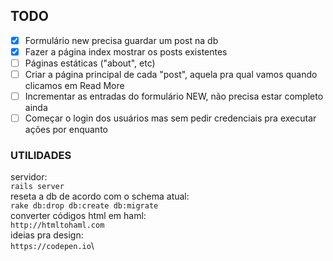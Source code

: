 ## TODO
- [x] Formulário new precisa guardar um post na db
- [x] Fazer a página index mostrar os posts existentes
- [ ] Páginas estáticas ("about", etc)
- [ ] Criar a página principal de cada "post", aquela pra qual vamos quando clicamos em Read More
- [ ] Incrementar as entradas do formulário NEW, não precisa estar completo ainda
- [ ] Começar o login dos usuários mas sem pedir credenciais pra executar ações por enquanto

### UTILIDADES
servidor:\
```rails server```\
reseta a db de acordo com o schema atual:\
```rake db:drop db:create db:migrate```\
converter códigos html em haml:\
```http://htmltohaml.com```\
ideias pra design:\
```https://codepen.io```\

